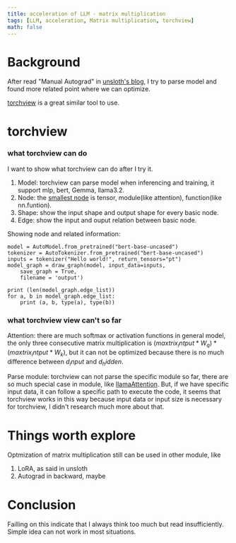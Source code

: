 ```yaml
---
title: acceleration of LLM - matrix multiplication
tags: [LLM, acceleration, Matrix multiplication, torchview]
math: false
---
```


# Background

After read "Manual Autograd" in [unsloth's blog](https://unsloth.ai/blog/mistral-benchmark), I try to parse model and found more related point where we can optimize.

[torchview](https://github.com/mert-kurttutan/torchview) is a great similar tool to use.

# torchview

### what torchview can do

I want to show what torchview can do after I try it.

1. Model: torchview can parse model when inferencing and training, it support mlp, bert, Gemma, llama3.2.
2. Node: the [smallest node](https://github.com/mert-kurttutan/torchview/blob/main/torchview/computation_node/compute_node.py) is tensor, module(like attention), function(like nn.funtion).
3. Shape: show the input shape and output shape for every basic node.
4. Edge: show the input and ouput relation between basic node.

Showing node and related information:
```
model = AutoModel.from_pretrained("bert-base-uncased")
tokenizer = AutoTokenizer.from_pretrained("bert-base-uncased")
inputs = tokenizer("Hello world!", return_tensors="pt")
model_graph = draw_graph(model, input_data=inputs,
    save_graph = True,
    filename = 'output')

print (len(model_graph.edge_list))
for a, b in model_graph.edge_list:
    print (a, b, type(a), type(b))
```

### what torchview view can't so far

Attention: there are much softmax or activation functions in general model, the only three consecutive matrix multiplication is $(maxtrix_intput * W_q) * (maxtrix_intput * W_k)$, but it can not be optimized because there is no much difference between $d_input$ and $d_hidden$.

Parse module: torchview can not parse the specific module so far, there are so much special case in module, like [llamaAttention](https://github.com/huggingface/transformers/blob/b54109c7466f6e680156fbd30fa929e2e222d730/src/transformers/models/llama/modeling_llama.py#L273). But, if we have specific input data, it can follow a specific path to execute the code, it seems that torchview works in this way because input data or input size is necessary for torchview, I didn't research much more about that.

# Things worth explore

Optmization of matrix multiplication still can be used in other module, like 
1. LoRA, as said in unsloth
2. Autograd in backward, maybe

# Conclusion

Failling on this indicate that I always think too much but read insufficiently. Simple idea can not work in most situations.